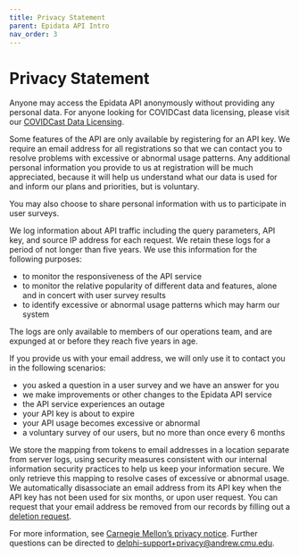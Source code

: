 ```yaml
---
title: Privacy Statement
parent: Epidata API Intro
nav_order: 3
---
```


# Privacy Statement

Anyone may access the Epidata API anonymously without providing any personal data. For anyone looking for COVIDCast data licensing, please visit our [COVIDCast Data Licensing](covidcast_licensing.md).

Some features of the API are only available by registering for an API key. We
require an email address for all registrations so that we can contact you to
resolve problems with excessive or abnormal usage patterns. Any additional
personal information you provide to us at registration will be much appreciated,
because it will help us understand what our data is used for and inform our
plans and priorities, but is voluntary.

You may also choose to share personal information with us to participate in user
surveys.

We log information about API traffic including the query parameters, API key,
and source IP address for each request. We retain these logs for a period of not
longer than five years. We use this information for the following
purposes:

* to monitor the responsiveness of the API service
* to monitor the relative popularity of different data and features, alone and
  in concert with user survey results
* to identify excessive or abnormal usage patterns which may harm our system

The logs are only available to members of our operations team, and are expunged
at or before they reach five years in age.

If you provide us with your email address, we will only use it to contact you in
the following scenarios:

* you asked a question in a user survey and we have an answer for you
* we make improvements or other changes to the Epidata API service
* the API service experiences an outage
* your API key is about to expire
* your API usage becomes excessive or abnormal
* a voluntary survey of our users, but no more than once every 6 months

We store the mapping from tokens to email addresses in a location separate from
server logs, using security measures consistent with our internal information
security practices to help us keep your information secure. We only retrieve
this mapping to resolve cases of excessive or abnormal usage. We automatically
disassociate an email address from its API key when the API key has not been
used for six months, or upon user request. You can request that your
email address be removed from our records by filling out a
[deletion request](https://api.delphi.cmu.edu/epidata/admin/removal_request).

For more information, see
[Carnegie Mellon’s privacy notice](https://www.cmu.edu/legal/privacy-notice.html).
Further questions can be directed to delphi-support+privacy@andrew.cmu.edu.